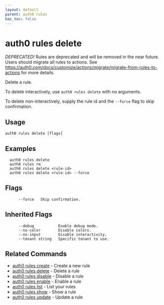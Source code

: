 ```yaml
---
layout: default
parent: auth0 rules
has_toc: false
---
```

# auth0 rules delete

*DEPRECATED!* Rules are deprecated and will be removed in the near future. Users should migrate all rules to actions. See https://auth0.com/docs/customize/actions/migrate/migrate-from-rules-to-actions for more details.

Delete a rule.

To delete interactively, use `auth0 rules delete` with no arguments.

To delete non-interactively, supply the rule id and the `--force` flag to skip confirmation.

## Usage
```
auth0 rules delete [flags]
```

## Examples

```
  auth0 rules delete 
  auth0 rules rm
  auth0 rules delete <rule-id>
  auth0 rules delete <rule-id> --force
```


## Flags

```
      --force   Skip confirmation.
```


## Inherited Flags

```
      --debug           Enable debug mode.
      --no-color        Disable colors.
      --no-input        Disable interactivity.
      --tenant string   Specific tenant to use.
```


## Related Commands

- [auth0 rules create](auth0_rules_create.md) - Create a new rule
- [auth0 rules delete](auth0_rules_delete.md) - Delete a rule
- [auth0 rules disable](auth0_rules_disable.md) - Disable a rule
- [auth0 rules enable](auth0_rules_enable.md) - Enable a rule
- [auth0 rules list](auth0_rules_list.md) - List your rules
- [auth0 rules show](auth0_rules_show.md) - Show a rule
- [auth0 rules update](auth0_rules_update.md) - Update a rule


